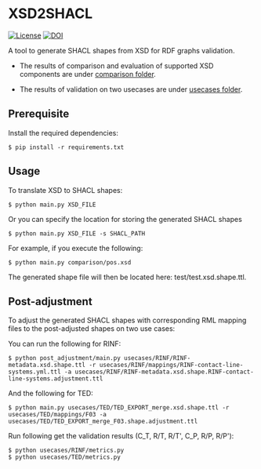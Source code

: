 # XSD2SHACL

[![License](https://img.shields.io/badge/License-Apache_2.0-blue.svg)](https://opensource.org/licenses/Apache-2.0)
[![DOI](https://zenodo.org/badge/687035494.svg)](https://zenodo.org/badge/latestdoi/687035494)

A tool to generate SHACL shapes from XSD for RDF graphs validation. 

- The results of comparison and evaluation of supported XSD components are under [comparison folder](https://github.com/dtai-kg/XSD2SHACL/tree/main/comparison).

- The results of validation on two usecases are under [usecases folder](https://github.com/dtai-kg/XSD2SHACL/tree/main/usecases). 

## Prerequisite

Install the required dependencies:

```
$ pip install -r requirements.txt
```

## Usage

To translate XSD to SHACL shapes:

```
$ python main.py XSD_FILE
```

Or you can specify the location for storing the generated SHACL shapes

```
$ python main.py XSD_FILE -s SHACL_PATH
```

For example, if you execute the following:

```
$ python main.py comparison/pos.xsd
```

The generated shape file will then be located here: test/test.xsd.shape.ttl. 


## Post-adjustment

To adjust the generated SHACL shapes with corresponding RML mapping files to the post-adjusted shapes on two use cases:

You can run the following for RINF:

```
$ python post_adjustment/main.py usecases/RINF/RINF-metadata.xsd.shape.ttl -r usecases/RINF/mappings/RINF-contact-line-systems.yml.ttl -a usecases/RINF/RINF-metadata.xsd.shape.RINF-contact-line-systems.adjustment.ttl
```

And the following for TED:

```
$ python main.py usecases/TED/TED_EXPORT_merge.xsd.shape.ttl -r usecases/TED/mappings/F03 -a usecases/TED/TED_EXPORT_merge_F03.shape.adjustment.ttl
```

Run following get the validation results (C_T, R/T, R/T', C_P, R/P, R/P'):

```
$ python usecases/RINF/metrics.py
$ python usecases/TED/metrics.py
```
